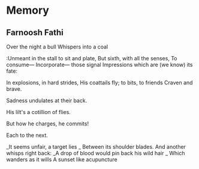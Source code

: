 # Memory
## Farnoosh Fathi
Over the night a bull
Whispers into a coal

:Unmeant in the stall to sit and plate,
But sixth, with all the senses,
To consume—
Incorporate— those signal
Impressions which are (we know) its fate:

In explosions, in hard strides,
His coattails fly; to bits, to friends
Craven and brave.

Sadness undulates at their back.

His lilt's a cotillion of flies.

But how he charges, he commits!

Each to the next.

 _It seems unfair, a target lies
_
Between its shoulder blades.
And another whisps right back:
 _A drop of blood would pin back his wild hair
_
Which wanders as it wills
A sunset like acupuncture